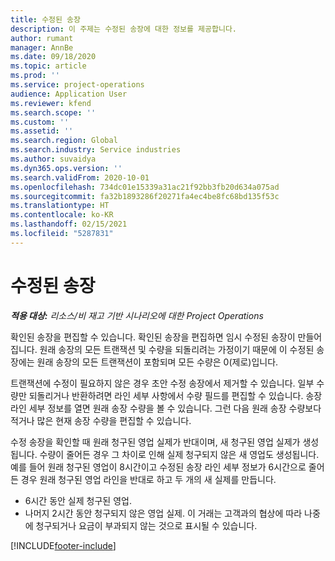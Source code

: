 ```yaml
---
title: 수정된 송장
description: 이 주제는 수정된 송장에 대한 정보를 제공합니다.
author: rumant
manager: AnnBe
ms.date: 09/18/2020
ms.topic: article
ms.prod: ''
ms.service: project-operations
audience: Application User
ms.reviewer: kfend
ms.search.scope: ''
ms.custom: ''
ms.assetid: ''
ms.search.region: Global
ms.search.industry: Service industries
ms.author: suvaidya
ms.dyn365.ops.version: ''
ms.search.validFrom: 2020-10-01
ms.openlocfilehash: 734dc01e15339a31ac21f92bb3fb20d634a075ad
ms.sourcegitcommit: fa32b1893286f20271fa4ec4be8fc68bd135f53c
ms.translationtype: HT
ms.contentlocale: ko-KR
ms.lasthandoff: 02/15/2021
ms.locfileid: "5287831"
---
```

# <a name="corrected-invoices"></a>수정된 송장

_**적용 대상:** 리소스/비 재고 기반 시나리오에 대한 Project Operations_

확인된 송장을 편집할 수 있습니다. 확인된 송장을 편집하면 임시 수정된 송장이 만들어집니다. 원래 송장의 모든 트랜잭션 및 수량을 되돌리려는 가정이기 때문에 이 수정된 송장에는 원래 송장의 모든 트랜잭션이 포함되며 모든 수량은 0(제로)입니다.

트랜잭션에 수정이 필요하지 않은 경우 초안 수정 송장에서 제거할 수 있습니다. 일부 수량만 되돌리거나 반환하려면 라인 세부 사항에서 수량 필드를 편집할 수 있습니다. 송장 라인 세부 정보를 열면 원래 송장 수량을 볼 수 있습니다. 그런 다음 원래 송장 수량보다 적거나 많은 현재 송장 수량을 편집할 수 있습니다.

수정 송장을 확인할 때 원래 청구된 영업 실제가 반대이며, 새 청구된 영업 실제가 생성됩니다. 수량이 줄어든 경우 그 차이로 인해 실제 청구되지 않은 새 영업도 생성됩니다. 예를 들어 원래 청구된 영업이 8시간이고 수정된 송장 라인 세부 정보가 6시간으로 줄어든 경우 원래 청구된 영업 라인을 반대로 하고 두 개의 새 실제를 만듭니다.

- 6시간 동안 실제 청구된 영업.
- 나머지 2시간 동안 청구되지 않은 영업 실제. 이 거래는 고객과의 협상에 따라 나중에 청구되거나 요금이 부과되지 않는 것으로 표시될 수 있습니다.


[!INCLUDE[footer-include](../includes/footer-banner.md)]